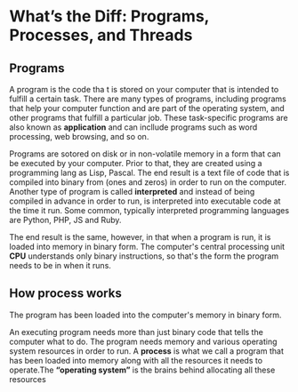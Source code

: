 # What’s the Diff: Programs, Processes, and Threads

## Programs
A program is the code tha t is stored on your computer that is intended to fulfill a certain task. There are many types of programs, including programs that help your computer function and are part of the operating system, and other programs that fulfill a particular job. These task-specific programs are also known as **application** and can incllude programs such as word processing, web browsing, and so on.

Programs are sotored on disk or in non-volatile memory in a form that can be executed by your computer. Prior to that, they are created using a programming lang as Lisp, Pascal. The end result is a text file of code that is compiled into binary from (ones and zeros) in order to run on the computer. Another type of program is called **interpreted** and instead of being compiled in advance in order to run, is interpreted into executable code at the time it run. Some common, typically interpreted programming languages are Python, PHP, JS and Ruby.

The end result is the same, however, in that when a program is run, it is loaded into memory in binary form. The computer's central processing unit **CPU** understands only binary instructions, so that's the form the program needs to be in when it runs. 

## How process works 

The program has been loaded into the computer's memory in binary form.

An executing program needs more than just binary code that tells the computer what to do. The program needs memory and various operating system resources in order to run. A **process** is what we call a program that has been loaded into memory along with all the resources it needs to operate.The **“operating system”** is the brains behind allocating all these resources